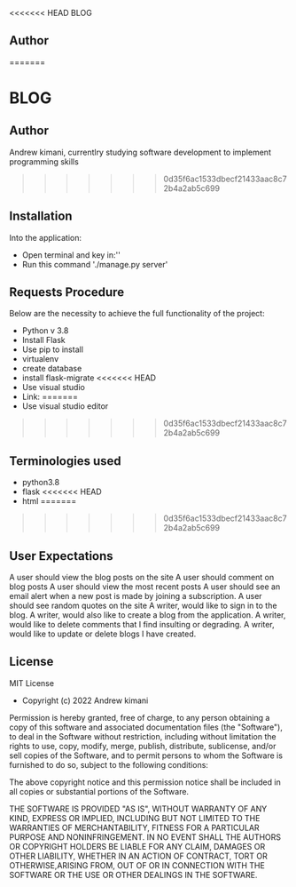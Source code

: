 <<<<<<< HEAD
BLOG

## Author
=======
# BLOG

## Author
Andrew kimani, currentlry studying software development to implement programming skills
>>>>>>> 0d35f6ac1533dbecf21433aac8c72b4a2ab5c699

## Installation
Into the application:
* Open terminal and key in:''
* Run this command './manage.py server'

## Requests Procedure
Below are the necessity to achieve the full functionality of the project:
* Python v 3.8
* Install Flask
* Use pip to install
* virtualenv
* create database
* install flask-migrate
<<<<<<< HEAD
* Use visual studio
* Link:
=======
* Use visual studio editor
>>>>>>> 0d35f6ac1533dbecf21433aac8c72b4a2ab5c699

## Terminologies used
* python3.8
* flask
<<<<<<< HEAD
* html
=======
>>>>>>> 0d35f6ac1533dbecf21433aac8c72b4a2ab5c699

## User Expectations
A user should view the blog posts on the site
A user should comment on blog posts
A user should view the most recent posts
A user should see an email alert when a new post is made by joining a subscription.
A user should see random quotes on the site
A writer, would like to sign in to the blog.
A writer, would also like to create a blog from the application.
A writer, would like to delete comments that I find insulting or degrading.
A writer, would like to update or delete blogs I have created.

## License
MIT License
* Copyright (c) 2022 Andrew kimani

Permission is hereby granted, free of charge, to any person obtaining a copy of this software and associated documentation files (the "Software"), to deal in the Software without restriction, including without limitation the rights to use, copy, modify, merge, publish, distribute, sublicense, and/or sell copies of the Software, and to permit persons to whom the Software is furnished to do so, subject to the following conditions:

The above copyright notice and this permission notice shall be included in all copies or substantial portions of the Software.

THE SOFTWARE IS PROVIDED "AS IS", WITHOUT WARRANTY OF ANY KIND, EXPRESS OR IMPLIED, INCLUDING BUT NOT LIMITED TO THE WARRANTIES OF MERCHANTABILITY, FITNESS FOR A PARTICULAR PURPOSE AND NONINFRINGEMENT. IN NO EVENT SHALL THE AUTHORS OR COPYRIGHT HOLDERS BE LIABLE FOR ANY CLAIM, DAMAGES OR OTHER LIABILITY, WHETHER IN AN ACTION OF CONTRACT, TORT OR OTHERWISE,ARISING FROM, OUT OF OR IN CONNECTION WITH THE SOFTWARE OR THE USE OR OTHER DEALINGS IN THE SOFTWARE.
